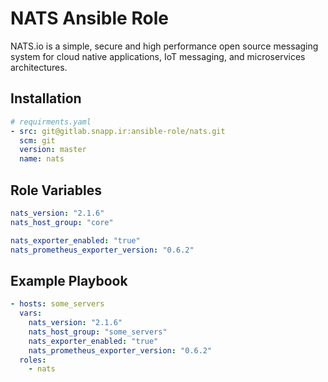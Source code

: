 # NATS Ansible Role

NATS.io is a simple, secure and high performance open source messaging system for cloud native applications, IoT messaging, and microservices architectures.

## Installation

``` yaml
# requirments.yaml
- src: git@gitlab.snapp.ir:ansible-role/nats.git
  scm: git
  version: master
  name: nats
```

## Role Variables

``` yaml
nats_version: "2.1.6"
nats_host_group: "core"

nats_exporter_enabled: "true"
nats_prometheus_exporter_version: "0.6.2"
```

## Example Playbook

``` yaml
- hosts: some_servers
  vars:
    nats_version: "2.1.6"
    nats_host_group: "some_servers"
    nats_exporter_enabled: "true"
    nats_prometheus_exporter_version: "0.6.2"
  roles:
    - nats
```
